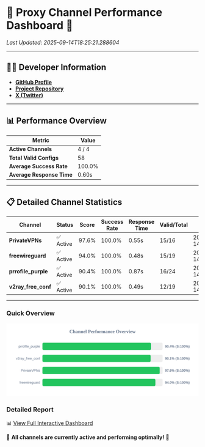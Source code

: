 # 🌟 Proxy Channel Performance Dashboard 🌟

_Last Updated: 2025-09-14T18:25:21.288604_

---

## 👩‍💻 Developer Information

- **[GitHub Profile](https://github.com/4n0nymou3)**  
- **[Project Repository](https://github.com/4n0nymou3/multi-proxy-config-fetcher)**  
- **[X (Twitter)](https://x.com/4n0nymou3)**  

---

## 📊 Performance Overview

| Metric                | Value       |
|-----------------------|-------------|
| **Active Channels**   | 4 / 4       |
| **Total Valid Configs** | 58          |
| **Average Success Rate** | 100.0%      |
| **Average Response Time** | 0.60s       |

---

## 📋 Detailed Channel Statistics

| Channel          | Status     | Score  | Success Rate | Response Time | Valid/Total | Last Success               |
|------------------|------------|--------|--------------|---------------|-------------|----------------------------|
| **PrivateVPNs**  | ✅ Active  | 97.6%  | 100.0% | 0.55s         | 15/16       | 2025-09-14T18:25:20.780296 |
| **freewireguard**  | ✅ Active  | 94.0%  | 100.0% | 0.48s         | 15/19       | 2025-09-14T18:25:21.286920 |
| **prrofile_purple**  | ✅ Active  | 90.4%  | 100.0% | 0.87s         | 16/24       | 2025-09-14T18:25:19.613925 |
| **v2ray_free_conf**  | ✅ Active  | 90.1%  | 100.0% | 0.49s         | 12/19       | 2025-09-14T18:25:20.193169 |

---

### Quick Overview
<div align="center">
  <a href="https://raw.githubusercontent.com/nullluser/NullRepo/refs/heads/main/assets/channel_stats_chart.svg">
    <img src="https://raw.githubusercontent.com/nullluser/NullRepo/refs/heads/main/assets/channel_stats_chart.svg" alt="Source Performance Statistics" width="800">
  </a>
</div>

### Detailed Report
📊 [View Full Interactive Dashboard](https://htmlpreview.github.io/?https://github.com/nullluser/NullRepo/blob/main/assets/performance_report.html)

🎉 **All channels are currently active and performing optimally!** 🎉
